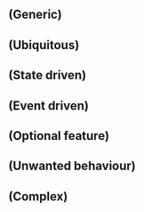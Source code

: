 ## **(Generic)**

## **(Ubiquitous)**

## **(State driven)**

## **(Event driven)**

## **(Optional feature)**

## **(Unwanted behaviour)**

## **(Complex)**